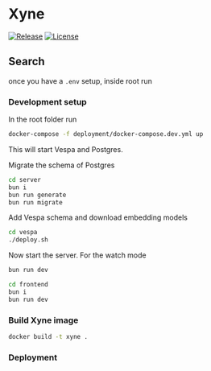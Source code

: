 # Xyne

[![Release](https://img.shields.io/github/release/xynehq/xyne.svg?style=flat-square)](https://github.com/xynehq/xyne/releases/latest)
[![License](https://img.shields.io/badge/license-Apache%202.0-blue?style=flat-square)](https://opensource.org/licenses/Apache-2.0)
## Search
once you have a `.env` setup, inside root run

### Development setup
In the root folder run
```sh
docker-compose -f deployment/docker-compose.dev.yml up
```
This will start Vespa and Postgres.

Migrate the schema of Postgres
```sh
cd server
bun i
bun run generate
bun run migrate
```

Add Vespa schema and download embedding models
```sh
cd vespa
./deploy.sh
```

Now start the server.
For the watch mode
```sh
bun run dev
```

```sh
cd frontend
bun i
bun run dev
```


### Build Xyne image
```sh 
docker build -t xyne .
```

### Deployment
